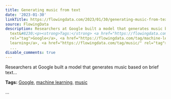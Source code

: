 ```yaml
---
title: Generating music from text
date: '2023-01-30'
linkTitle: https://flowingdata.com/2023/01/30/generating-music-from-text/
source: FlowingData
description: Researchers at Google built a model that generates music based on brief
  text&#8230;<p><strong>Tags:</strong> <a href="https://flowingdata.com/tag/google/"
  rel="tag">Google</a>, <a href="https://flowingdata.com/tag/machine-learning/" rel="tag">machine
  learning</a>, <a href="https://flowingdata.com/tag/music/" rel="tag">music</a></p>
  ...
disable_comments: true
---
```

Researchers at Google built a model that generates music based on brief text&#8230;<p><strong>Tags:</strong> <a href="https://flowingdata.com/tag/google/" rel="tag">Google</a>, <a href="https://flowingdata.com/tag/machine-learning/" rel="tag">machine learning</a>, <a href="https://flowingdata.com/tag/music/" rel="tag">music</a></p> ...